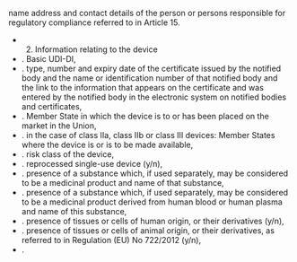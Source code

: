 name  address  and  contact  details  of  the  person  or  persons  responsible  for  regulatory  compliance  referred  to  in Article 15.
- 2. Information relating to the device
- . Basic UDI-DI,
- . type,  number  and  expiry  date  of  the  certificate  issued  by  the  notified  body  and  the  name  or  identification number of  that notified  body and  the  link  to the  information  that  appears  on  the  certificate  and  was  entered  by the notified body in the electronic system on notified bodies and certificates,
- . Member State in which the device is to or has been placed on the market in the Union,
- . in the case of class IIa, class IIb or class III devices: Member States where the device is or is to be made available,
- . risk class of  the device,
- . reprocessed single-use device (y/n),
- . presence of a substance which, if used separately, may be considered to be a medicinal product and name of that substance,
- . presence  of  a  substance  which,  if  used  separately,  may  be  considered  to  be  a  medicinal  product  derived  from human blood or human plasma and name of this substance,
- . presence of tissues or cells of human origin, or  their derivatives (y/n),
- . presence  of  tissues  or  cells  of  animal  origin,  or  their  derivatives,  as  referred  to  in  Regulation  (EU)  No  722/2012 (y/n),
- . 